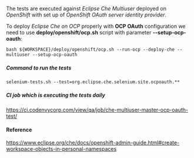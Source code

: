 The tests are executed against _Eclipse Che Multiuser_ deployed on _OpenShift_ with set up of _OpenShift OAuth server identity provider_.

To deploy _Eclipse Che on OCP_ properly with **OCP OAuth** configuration we need to use **deploy/openshift/ocp.sh** script with parameter **--setup-ocp-oauth**:
```
bash ${WORKSPACE}/deploy/openshift/ocp.sh --run-ocp --deploy-che --multiuser --setup-ocp-oauth
```

##### Command to run the tests
```
selenium-tests.sh --test=org.eclipse.che.selenium.site.ocpoauth.**
```

##### CI job which is executing the tests daily
https://ci.codenvycorp.com/view/qa/job/che-multiuser-master-ocp-oauth-test/

#### Reference
https://www.eclipse.org/che/docs/openshift-admin-guide.html#create-workspace-objects-in-personal-namespaces
